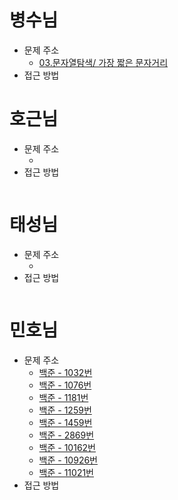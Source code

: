 # 병수님

-   문제 주소
    -   [03.문자열탐색/ 가장 짧은 문자거리](https://dev-soo-log.tistory.com/2?category=1015996)
-   접근 방법

# 호근님

-   문제 주소
    -   []()
-   접근 방법

```text

```

# 태성님

-   문제 주소
    -   []()
-   접근 방법

```text

```

# 민호님

-   문제 주소
    -   [백준 - 1032번](https://www.acmicpc.net/problem/1032)
    -   [백준 - 1076번](https://www.acmicpc.net/problem/1076)
    -   [백준 - 1181번](https://www.acmicpc.net/problem/1181)
    -   [백준 - 1259번](https://www.acmicpc.net/problem/1259)
    -   [백준 - 1459번](https://www.acmicpc.net/problem/1459)
    -   [백준 - 2869번](https://www.acmicpc.net/problem/2869)
    -   [백준 - 10162번](https://www.acmicpc.net/problem/10162)
    -   [백준 - 10926번](https://www.acmicpc.net/problem/10926)
    -   [백준 - 11021번](https://www.acmicpc.net/problem/11021)
-   접근 방법

```text

```
